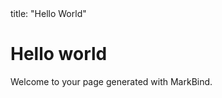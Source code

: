 <frontmatter>
  title: "Hello World"
</frontmatter>

# Hello world
Welcome to your page generated with MarkBind.
